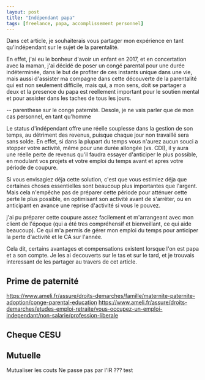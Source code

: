 ```yaml
---
layout: post
title: "Indépendant papa"
tags: [freelance, papa, accomplissement personnel]
---
```


Dans cet article, je souhaiterais vous partager mon expérience en tant qu'indépendant sur le sujet de la parentalité.

En effet, j'ai eu le bonheur d'avoir un enfant en 2017, et en concertation avec la maman, j'ai décidé de poser un congé parental pour une durée indéterminée, dans le but de profiter de ces instants unique dans une vie, mais aussi d'assister ma compagne dans cette découverte de la parentalité qui est non seulement difficile, mais qui, a mon sens, doit se partager a deux et la presence du papa est reellement important pour le soutien mental et pour assister dans les taches de tous les jours.

-- parenthese sur le conge paternité. Desole, je ne vais parler que de mon cas personnel, en tant qu'homme

Le status d'indépendant offre une réelle souplesse dans la gestion de son temps, au détriment des revenus, puisque chaque jour non travaillé sera sans solde. En effet, si dans la plupart du temps vous n'aurez aucun souci a stopper votre activité, même pour une durée allongée (vs. CDI), il y aura une réelle perte de revenus qu'il faudra essayer d'anticiper le plus possible, en modulant vos projets et votre emploi du temps avant et apres votre période de coupure.

Si vous envisagiez déja cette solution, c'est que vous estimiez déja que certaines choses essentielles sont beaucoup plus importantes que l'argent. Mais cela n'empêche pas de préparer cette période pour atténuer cette perte le plus possible, en optimisant son activité avant de s'arrêter, ou en anticipant en avance une reprise d'activité si vous le pouvez. 

j'ai pu préparer cette coupure assez facilement et m'arrangeant avec mon client de l'époque (qui a été tres compréhensif et bienveillant, ce qui aide beaucoup). Ce qui m'a permis de gérer mon emploi du temps pour anticiper la perte d'activité et le CA sur l'année.

Cela dit, certains avantages et compensations existent lorsque l'on est papa et a son compte. Je les ai decouverts sur le tas et sur le tard, et je trouvais interessant de les partager au travers de cet article.

## Prime de paternité

https://www.ameli.fr/assure/droits-demarches/famille/maternite-paternite-adoption/conge-parental-education
https://www.ameli.fr/assure/droits-demarches/etudes-emploi-retraite/vous-occupez-un-emploi-independant/non-salarie/profession-liberale

## Cheque CESU

## Mutuelle 

Mutualiser les couts
Ne passe pas par l'IR ??? test